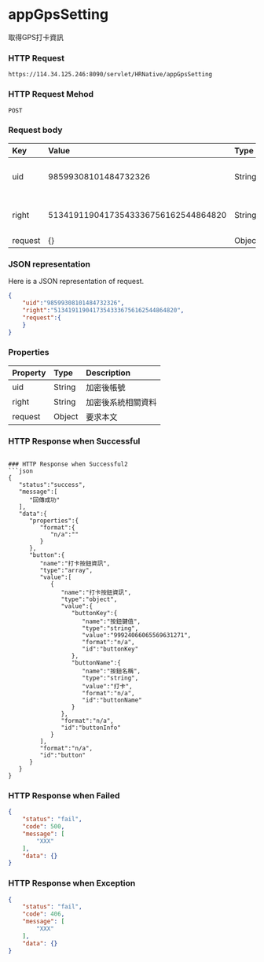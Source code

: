 # appGpsSetting
取得GPS打卡資訊

### HTTP Request
```
https://114.34.125.246:8090/servlet/HRNative/appGpsSetting
```

### HTTP Request Mehod
```
POST
```

### Request body
| Key | Value | Type | Description |
|:----------|:-------------|:-----|:------------|
| uid | 98599308101484732326 | String | 需透過appLogin取得 |
| right | 51341911904173543336756162544864820 | String | 需透過appLogin取得 |
| request | {} | Object | n/a |

### JSON representation
Here is a JSON representation of request.
```json
{ 
    "uid":"98599308101484732326",
    "right":"51341911904173543336756162544864820",
    "request":{
    }
}
```

### Properties
| Property | Type | Description |
|:---------|:-----|:------------|
| uid   | String | 加密後帳號 |
| right | String | 加密後系統相關資料 |
| request | Object | 要求本文 |

### HTTP Response when Successful

```

### HTTP Response when Successful2
```json
{
   "status":"success",
   "message":[
      "回傳成功"
   ],
   "data":{
      "properties":{
         "format":{
            "n/a":""
         }
      },
      "button":{
         "name":"打卡按鈕資訊",
         "type":"array",
         "value":[
            {
               "name":"打卡按鈕資訊",
               "type":"object",
               "value":{
                  "buttonKey":{
                     "name":"按鈕鍵值",
                     "type":"string",
                     "value":"99924066065569631271",
                     "format":"n/a",
                     "id":"buttonKey"
                  },
                  "buttonName":{
                     "name":"按鈕名稱",
                     "type":"string",
                     "value":"打卡",
                     "format":"n/a",
                     "id":"buttonName"
                  }
               },
               "format":"n/a",
               "id":"buttonInfo"
            }
         ],
         "format":"n/a",
         "id":"button"
      }
   }
}
```

### HTTP Response when Failed
```json
{
    "status": "fail",
    "code": 500,
    "message": [
        "XXX"
    ],
    "data": {}
}
```

### HTTP Response when Exception
```json
{
    "status": "fail",
    "code": 406,
    "message": [
        "XXX"
    ],
    "data": {}
}
```
